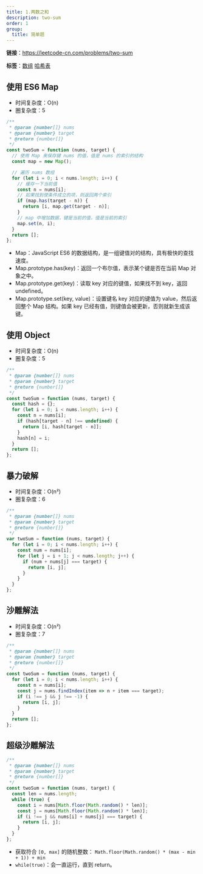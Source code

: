 ```yaml
---
title: 1.两数之和
description: two-sum
order: 1
group:
  title: 简单题
---
```


**链接**：https://leetcode-cn.com/problems/two-sum

**标签**：<a href="https://leetcode.com/tag/array/"><Badge>数组</Badge></a> <a href="https://leetcode.com/tag/hash-table/"><Badge>哈希表</Badge></a>

## 使用 ES6 Map

- 时间复杂度：<Badge>O(n)</Badge>
- 圈复杂度：<Badge>5</Badge>

```js
/**
 * @param {number[]} nums
 * @param {number} target
 * @return {number[]}
 */
const twoSum = function (nums, target) {
  // 使用 Map 来保存键 nums 的值，值是 nums 的索引的结构
  const map = new Map();

  // 遍历 nums 数组
  for (let i = 0; i < nums.length; i++) {
    // 缓存一下当前值
    const n = nums[i];
    // 如果找到使条件成立的项，则返回两个索引
    if (map.has(target - n)) {
      return [i, map.get(target - n)];
    }
    // map 中增加数据，键是当前的值，值是当前的索引
    map.set(n, i);
  }
  return [];
};
```

- Map：JavaScript ES6 的数据结构，是一组键值对的结构，具有极快的查找速度。
- Map.prototype.has(key)：返回一个布尔值，表示某个键是否在当前 Map 对象之中。
- Map.prototype.get(key)：读取 key 对应的键值，如果找不到 key，返回 undefined。
- Map.prototype.set(key, value)：设置键名 key 对应的键值为 value，然后返回整个 Map 结构。如果 key 已经有值，则键值会被更新，否则就新生成该键。

## 使用 Object

- 时间复杂度：<Badge>O(n)</Badge>
- 圈复杂度：<Badge>5</Badge>

```js
/**
 * @param {number[]} nums
 * @param {number} target
 * @return {number[]}
 */
const twoSum = function (nums, target) {
  const hash = {};
  for (let i = 0; i < nums.length; i++) {
    const n = nums[i];
    if (hash[target - n] !== undefined) {
      return [i, hash[target - n]];
    }
    hash[n] = i;
  }
  return [];
};
```

## 暴力破解

- 时间复杂度：<Badge>O(n²)</Badge>
- 圈复杂度：<Badge>6</Badge>

```js
/**
 * @param {number[]} nums
 * @param {number} target
 * @return {number[]}
 */
var twoSum = function (nums, target) {
  for (let i = 0; i < nums.length; i++) {
    const num = nums[i];
    for (let j = i + 1; j < nums.length; j++) {
      if (num + nums[j] === target) {
        return [i, j];
      }
    }
  }
};
```

## 沙雕解法

- 时间复杂度：<Badge>O(n²)</Badge>
- 圈复杂度：<Badge>7</Badge>

```js
/**
 * @param {number[]} nums
 * @param {number} target
 * @return {number[]}
 */
const twoSum = function (nums, target) {
  for (let i = 0; i < nums.length; i++) {
    const n = nums[i];
    const j = nums.findIndex(item => n + item === target);
    if (i !== j && j !== -1) {
      return [i, j];
    }
  }
  return [];
};
```

## 超级沙雕解法

```js
/**
 * @param {number[]} nums
 * @param {number} target
 * @return {number[]}
 */
const twoSum = function (nums, target) {
  const len = nums.length;
  while (true) {
    const i = nums[Math.floor(Math.random() * len)];
    const j = nums[Math.floor(Math.random() * len)];
    if (i !== j && nums[i] + nums[j] === target) {
      return [i, j];
    }
  }
};
```

- 获取符合 `[0, max]` 的随机整数： `Math.floor(Math.random() * (max - min + 1)) + min`
- `while(true)`：会一直运行，直到 return。
